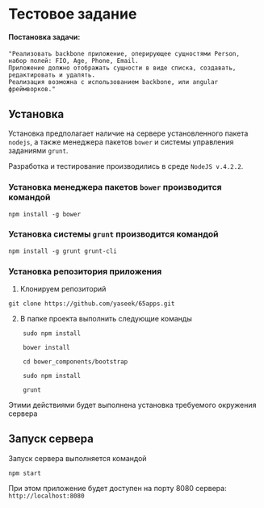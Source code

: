 Тестовое задание
================

#### Постановка задачи:

    "Реализовать backbone приложение, оперирующее сущностями Person, 
    набор полей: FIO, Age, Phone, Email. 
    Приложение должно отображать сущности в виде списка, создавать, 
    редактировать и удалять. 
    Реализация возможна с использованием backbone, или angular фреймворков."

Установка
---------

Установка предполагает наличие на сервере установленного пакета `nodejs`, а также менеджера пакетов `bower`
и системы управления заданиями `grunt`.

Разработка и тестирование производились в среде `NodeJS v.4.2.2`.

### Установка менеджера пакетов `bower` производится командой 

```shell
npm install -g bower
```

### Установка системы `grunt` производится командой

```shell
npm install -g grunt grunt-cli
```

### Установка репозитория приложения

1. Клонируем репозиторий

```shell
git clone https://github.com/yaseek/65apps.git
```

2. В папке проекта выполнить следующие команды

```shell
    sudo npm install

    bower install
    
    cd bower_components/bootstrap
    
    sudo npm install
    
    grunt
```

Этими действиями будет выполнена установка требуемого окружения сервера

Запуск сервера
--------------

Запуск сервера выполняется командой

```shell
npm start
```

При этом приложение будет доступен на порту 8080 сервера:
`http://localhost:8080`

